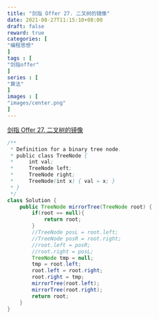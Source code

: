 ```yaml
---
title: "剑指 Offer 27. 二叉树的镜像"
date: 2021-08-27T11:15:10+08:00
draft: false
reward: true
categories: [
"编程思想"
]
tags : [
"剑指offer"
]
series : [
"算法"
]
images : [
"images/center.png"
]
---
```


[comment]: <> "# 剑指 Offer 27. 二叉树的镜像"



[剑指 Offer 27. 二叉树的镜像](https://leetcode-cn.com/problems/er-cha-shu-de-jing-xiang-lcof/submissions/)

```java
/**
 * Definition for a binary tree node.
 * public class TreeNode {
 *     int val;
 *     TreeNode left;
 *     TreeNode right;
 *     TreeNode(int x) { val = x; }
 * }
 */
class Solution {
    public TreeNode mirrorTree(TreeNode root) {
        if(root == null){
            return root;
        }
        //TreeNode posL = root.left;
        //TreeNode posR = root.right;
        //root.left = posR;
        //root.right = posL;
        TreeNode tmp = null;
        tmp = root.left;
        root.left = root.right;
        root.right = tmp;
        mirrorTree(root.left);
        mirrorTree(root.right);
        return root;
    }
}
```

 

